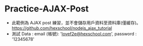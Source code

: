 Practice-AJAX-Post
====
* 此範例為 AJAX post 練習，並不會儲存用戶資料至資料庫(僅緩存)。
https://github.com/hexschool/nodejs_ajax_tutorial
* 測試 Data :
email (帳號): 'lovef2e@hexschool.com',
password : '12345678'
